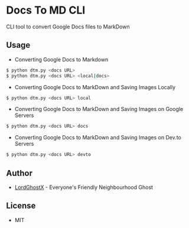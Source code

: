 # Docs To MD CLI

CLI tool to convert Google Docs files to MarkDown

## Usage

* Converting Google Docs to Markdown

```bash
$ python dtm.py <docs URL>
$ python dtm.py <docs URL> <local|docs>
```

* Converting Google Docs to MarkDown and Saving Images Locally

```bash
$ python dtm.py <docs URL> local
```

* Converting Google Docs to MarkDown and Saving Images on Google Servers

```bash
$ python dtm.py <docs URL> docs
```

* Converting Google Docs to MarkDown and Saving Images on Dev.to Servers

```bash
$ python dtm.py <docs URL> devto
```

## Author

* [LordGhostX](https://twitter.com/LordGhostX) - Everyone's Friendly Neighbourhood Ghost

## License

* MIT
